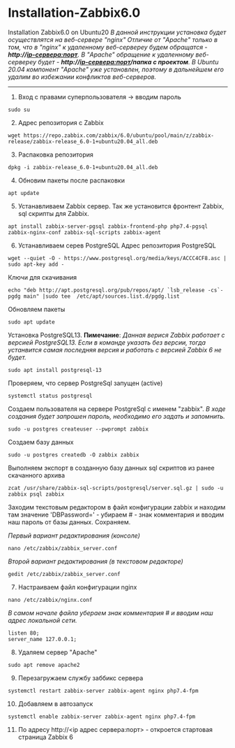 # Installation-Zabbix6.0
Installation Zabbix6.0 on Ubuntu20
_В данной инструкции установка будет осуществлятся на веб-сервере "nginx"_
_Отличие от "Apache" только в том, что в "nginx" к удаленному веб-сервереу будем обращатся - __http://<ip-сервера:порт>__. В "Apache" обращение к удаленному веб-сервереу будет - __http://<ip-сервера:порт>/папка с проектом__._
_В Ubuntu 20.04 компонент "Apache" уже установлен, поэтому в дальнейшем его удалим во избежании конфликтов веб-серверов._
___
1. Вход с правами суперпользователя -> вводим пароль
```
sudo su
```
2. Адрес репозитория с Zabbix
```
wget https://repo.zabbix.com/zabbix/6.0/ubuntu/pool/main/z/zabbix-release/zabbix-release_6.0-1+ubuntu20.04_all.deb
```
3. Распаковка репозитория
```
dpkg -i zabbix-release_6.0-1+ubuntu20.04_all.deb
```
4. Обновим пакеты после распаковки
```
apt update
```
5. Устанавливаем Zabbix сервер. Так же установится фронтент Zabbix, sql скрипты для Zabbix.
```
apt install zabbix-server-pgsql zabbix-frontend-php php7.4-pgsql zabbix-nginx-conf zabbix-sql-scripts zabbix-agent
```
6. Устанавливаем серев PostgreSQL
Адрес репозитория PostgreSQL 
```
wget --quiet -O - https://www.postgresql.org/media/keys/ACCC4CF8.asc | sudo apt-key add -
```
Ключи для скачивания 
```
echo "deb http://apt.postgresql.org/pub/repos/apt/ `lsb_release -cs`-pgdg main" |sudo tee  /etc/apt/sources.list.d/pgdg.list
```
Обновляем пакеты
```
sudo apt update
```
Установка PostgreSQL13.  __Пимечание__: _Данная верися Zabbix работает с версией PostgreSQL13. Если в команде указать без версии, тогда устанвится самая последняя версия и работать с версией Zabbix 6 не будет._
```
sudo apt install postgresql-13
```
Проверяем, что сервер PostgreSql запущен (active)
```
systemctl status postgresql
```
Создаем пользователя на сервере PostgreSql с именем "zabbix". _В ходе создания будет запрошен пароль, необходимо его задать и запомнить._
```
sudo -u postgres createuser --pwprompt zabbix
```
Создаем базу данных
```
sudo -u postgres createdb -O zabbix zabbix
```
Выполняем экспорт в созданную базу данных sql скриптов из ранее скачанного архива
```
zcat /usr/share/zabbix-sql-scripts/postgresql/server.sql.gz | sudo -u zabbix psql zabbix
```
Заходим текстовым редактором в файл конфигурации zabbix и находим там значение 'DBPassword=' - убираем # - знак комментария и вводим наш пароль от базы данных. Сохраняем.

_Первый вариант редактирования (консоле)_
```
nano /etc/zabbix/zabbix_server.conf 
```
_Второй вариант редактирования (в текстовом редакторе)_
```
gedit /etc/zabbix/zabbix_server.conf 
```
7. Настраиваем файл конфигурации nginx
```
nano /etc/zabbix/nginx.conf 
```
_В самом начале файла убераем знак комментария # и вводим наш адрес локальной сети._
```
listen 80;
server_name 127.0.0.1; 
```
8. Удаляем сервер "Apache"
```
sudo apt remove apache2
```
9. Перезагружаем службу заббикс сервера
```
systemctl restart zabbix-server zabbix-agent nginx php7.4-fpm
```
10. Добавляем в автозапуск
```
systemctl enable zabbix-server zabbix-agent nginx php7.4-fpm
```
11. По адресу http://<ip адрес сервера:порт> - откроется стартовая страница Zabbix 6
